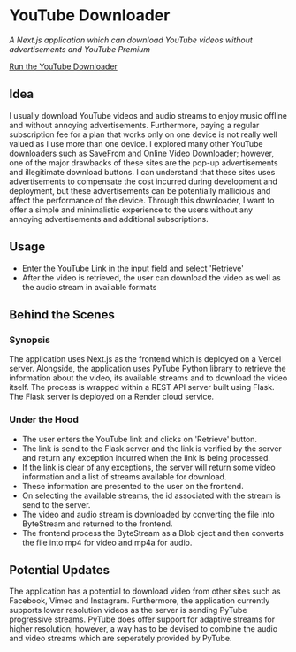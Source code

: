 # YouTube Downloader
<em>A Next.js application which can download YouTube videos without advertisements and YouTube Premium</em>

[Run the YouTube Downloader](https://yt-dl-frontend.vercel.app/)

## Idea
I usually download YouTube videos and audio streams to enjoy music offline and without annoying advertisements. Furthermore, paying a regular subscription fee for a plan that works only on one device is not really well valued as I use more than one device. I explored many other YouTube downloaders such as SaveFrom and Online Video Downloader; however, one of the major drawbacks of these sites are the pop-up advertisements and illegitimate download buttons. I can understand that these sites uses advertisements to compensate the cost incurred during development and deployment, but these advertisements can be potentially mallicious and affect the performance of the device. Through this downloader, I want to offer a simple and minimalistic experience to the users without any annoying advertisements and additional subscriptions.

## Usage
- Enter the YouTube Link in the input field and select 'Retrieve'
- After the video is retrieved, the user can download the video as well as the audio stream in available formats

## Behind the Scenes

### Synopsis
The application uses Next.js as the frontend which is deployed on a Vercel server. Alongside, the application uses PyTube Python library to retrieve the information about the video, its available streams and to download the video itself. The process is wrapped within a REST API server built using Flask. The Flask server is deployed on a Render cloud service.

### Under the Hood
- The user enters the YouTube link and clicks on 'Retrieve' button.
- The link is send to the Flask server and the link is verified by the server and return any exception incurred when the link is being processed.
- If the link is clear of any exceptions, the server will return some video information and a list of streams available for download.
- These information are presented to the user on the frontend.
- On selecting the available streams, the id associated with the stream is send to the server.
- The video and audio stream is downloaded by converting the file into ByteStream and returned to the frontend.
- The frontend process the ByteStream as a Blob oject and then converts the file into mp4 for video and mp4a for audio.

## Potential Updates
The application has a potential to download video from other sites such as Facebook, Vimeo and Instagram. Furthermore, the application currently supports lower resolution videos as the server is sending PyTube progressive streams. PyTube does offer support for adaptive streams for higher resolution; however, a way has to be devised to combine the audio and video streams which are seperately provided by PyTube. 

